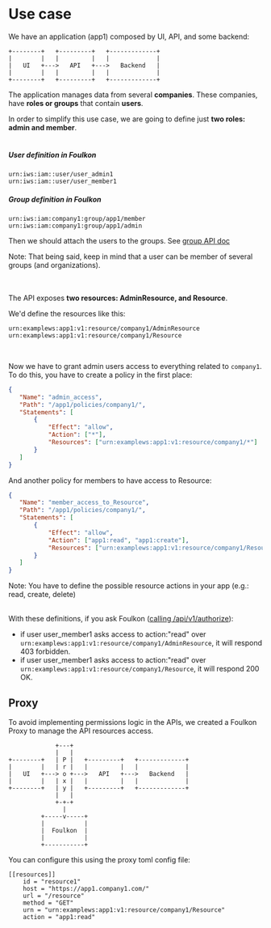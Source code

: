 # Use case

We have an application (app1) composed by UI, API, and some backend:
```
+--------+   +---------+   +-------------+
|        |   |         |   |             |
|   UI   +--->   API   +--->   Backend   |
|        |   |         |   |             |
+--------+   +---------+   +-------------+
```

The application manages data from several __companies__.
These companies, have __roles or groups__ that contain __users__.

In order to simplify this use case, we are going to define just __two roles: admin and member__.
<br /><br />
##### User definition in Foulkon
```
urn:iws:iam::user/user_admin1
urn:iws:iam::user/user_member1
```

##### Group definition in Foulkon
```
urn:iws:iam:company1:group/app1/member
urn:iws:iam:company1:group/app1/admin
```

Then we should attach the users to the groups. See [group API doc](../api/group.md#add_member)

Note: That being said, keep in mind that a user can be member of several groups (and organizations).

<br /><br />
The API exposes __two resources: AdminResource, and Resource__.

We'd define the resources like this:
```
urn:examplews:app1:v1:resource/company1/AdminResource
urn:examplews:app1:v1:resource/company1/Resource
```
<br />

Now we have to grant admin users access to everything related to `company1`.
To do this, you have to create a policy in the first place:
```json
{
   "Name": "admin_access",
   "Path": "/app1/policies/company1/",
   "Statements": [
       {
           "Effect": "allow",
           "Action": ["*"],
           "Resources": ["urn:examplews:app1:v1:resource/company1/*"]
       }
   ]
}
```
And another policy for members to have access to Resource:
```json
{
   "Name": "member_access_to_Resource",
   "Path": "/app1/policies/company1/",
   "Statements": [
       {
           "Effect": "allow",
           "Action": ["app1:read", "app1:create"],
           "Resources": ["urn:examplews:app1:v1:resource/company1/Resource"]
       }
   ]
}
```

Note: You have to define the possible resource actions in your app (e.g.: read, create, delete)
<br /><br />

With these definitions, if you ask Foulkon ([calling /api/v1/authorize](../api/resource.md#resource_authorized)):
- if user user_member1 asks access to action:"read" over `urn:examplews:app1:v1:resource/company1/AdminResource`, it will respond 403 forbidden.
- if user user_member1 asks access to action:"read" over `urn:examplews:app1:v1:resource/company1/Resource`, it will respond 200 OK.

## Proxy
To avoid implementing permissions logic in the APIs, we created a Foulkon Proxy to manage the API resources access.

```
             +---+
             |   |
+--------+   | P |   +---------+   +-------------+
|        |   | r |   |         |   |             |
|   UI   +---> o +--->   API   +--->   Backend   |
|        |   | x |   |         |   |             |
+--------+   | y |   +---------+   +-------------+
             |   |
             +-+-+
               |
         +-----v-----+
         |           |
         |  Foulkon  |
         |           |
         +-----------+

```

You can configure this using the proxy toml config file:
```
[[resources]]
    id = "resource1"
    host = "https://app1.company1.com/"
    url = "/resource"
    method = "GET"
    urn = "urn:examplews:app1:v1:resource/company1/Resource"
    action = "app1:read"
```


